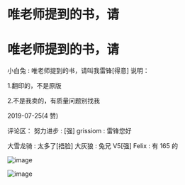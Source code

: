 # 唯老师提到的书，请

# 唯老师提到的书，请

小白兔 : 唯老师提到的书，请叫我雷锋[得意] 说明：

1.翻印的，不是原版

2.不是我卖的，有质量问题别找我

2019-07-25(4 赞)

评论区： 努力进步 : [强] grissiom : 雷锋您好

大雪龙骑 : 太多了[捂脸] 大灰狼 : 兔兄 V5[强] Felix : 有 165 的

![image](img/Image_048.png)

![image](img/Image_049.png)